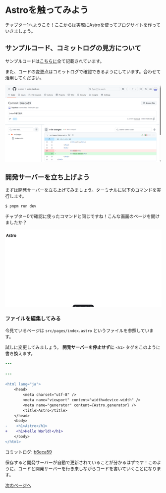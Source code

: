 # Astroを触ってみよう

チャプター1へようこそ！ここからは実際にAstroを使ってブログサイトを作っていきましょう。

## サンプルコード、コミットログの見方について

サンプルコードは[こちらに](https://github.com/s-union/astro-hands-on)全て記載されています。

また、コードの変更点はコミットログで確認できるようにしています。合わせて活用してください。

![](/docs/ch1/img/commitlog.png)

## 開発サーバーを立ち上げよう

まずは開発サーバーを立ち上げてみましょう。ターミナルに以下のコマンドを実行します。

```bash
$ pnpm run dev
```

チャプター0で確認に使ったコマンドと同じですね！こんな画面のページを開けましたか？

![](/docs/ch0/img/astro-init-screenshot.png)

### ファイルを編集してみる

今見ているページは `src/pages/index.astro` というファイルを参照しています。

試しに変更してみましょう。 **開発サーバーを停止せずに** `<h1>` タグをこのように書き換えます。

```diff
---

---

<html lang="ja">
	<head>
		<meta charset="utf-8" />
		<meta name="viewport" content="width=device-width" />
		<meta name="generator" content={Astro.generator} />
		<title>Astro</title>
	</head>
	<body>
-    <h1>Astro</h1>
+    <h1>Hello World!</h1>
	</body>
</html>
```

コミットログ: [b6eca59](https://github.com/s-union/astro-hands-on/commit/b6eca590fbfff23b90444b5806eb6d6af4d564b0)

保存すると開発サーバーが自動で更新されていることが分かるはずです！このように、コードと開発サーバーを行き来しながらコードを書いていくことになります。

[次のページへ](/docs/ch1/2_astro_concept.md)